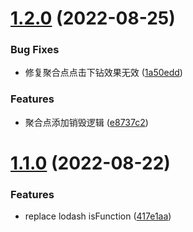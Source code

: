 # [1.2.0](https://github.com/pansyjs/larkmap/compare/v1.1.0...v1.2.0) (2022-08-25)


### Bug Fixes

* 修复聚合点点击下钻效果无效 ([1a50edd](https://github.com/pansyjs/larkmap/commit/1a50edd070b2d47db7d62e782710326403599fa1))


### Features

* 聚合点添加销毁逻辑 ([e8737c2](https://github.com/pansyjs/larkmap/commit/e8737c239a16ab73738dd9d9b90693561a877b2f))

# [1.1.0](https://github.com/pansyjs/larkmap/compare/v1.0.0...v1.1.0) (2022-08-22)


### Features

* replace lodash isFunction ([417e1aa](https://github.com/pansyjs/larkmap/commit/417e1aad241183734474af2565dfa1fa74755ae0))
